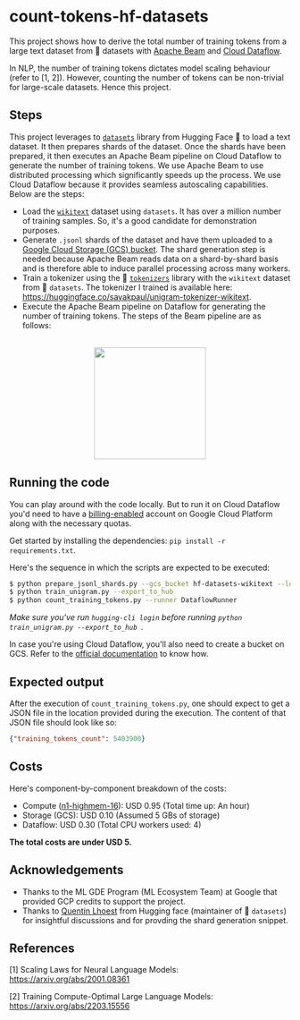 # count-tokens-hf-datasets

This project shows how to derive the total number of training tokens from a large text dataset from 🤗 datasets with [Apache Beam](https://beam.apache.org/) and [Cloud Dataflow](https://cloud.google.com/dataflow).

In NLP, the number of training tokens dictates model scaling behaviour (refer to [1, 2]). However, counting the number
of tokens can be non-trivial for large-scale datasets. Hence this project.

## Steps

This project leverages to [`datasets`](https://huggingface.co/datasets) library from Hugging Face 🤗 to load a text dataset. It then prepares shards of the dataset. Once the shards have been prepared, it then executes an Apache Beam pipeline on Cloud Dataflow to generate the number of training tokens. We use Apache Beam to use distributed processing which significantly speeds up the process. We use Cloud Dataflow because it provides seamless autoscaling capabilities. Below are the steps:

* Load the [`wikitext`](https://huggingface.co/datasets/wikitext) dataset using `datasets`. It has over a million number of training samples. So, it's a good candidate for demonstration purposes. 
* Generate `.jsonl` shards of the dataset and have them uploaded to a [Google Cloud Storage (GCS) bucket](https://cloud.google.com/storage). The shard generation step is needed because
Apache Beam reads data on a shard-by-shard basis and is therefore able to induce parallel processing across many workers.
* Train a tokenizer using the 🤗 [`tokenizers`](https://github.com/huggingface/tokenizers) library with the `wikitext` dataset from 🤗 `datasets`. The tokenizer I trained is available here: https://huggingface.co/sayakpaul/unigram-tokenizer-wikitext.
* Execute the Apache Beam pipeline on Dataflow for generating the number of training tokens. The steps of the Beam pipeline
  are as follows:

 <br>
 <div align="center">
 <img src=https://i.ibb.co/qnVS95V/image.png width=200>
 </div>

## Running the code

You can play around with the code locally. But to run it on Cloud Dataflow you'd
need to have a [billing-enabled](https://cloud.google.com/billing/docs/how-to/modify-project) account on Google Cloud Platform along with the necessary quotas.

Get started by installing the dependencies: `pip install -r requirements.txt`. 

Here's the sequence in which the scripts are expected to be executed:

```sh
$ python prepare_jsonl_shards.py --gcs_bucket hf-datasets-wikitext --log_interval 20
$ python train_unigram.py --export_to_hub 
$ python count_training_tokens.py --runner DataflowRunner
```

_Make sure you've run `hugging-cli login` before running `python train_unigram.py --export_to_hub `._

In case you're using Cloud Dataflow, you'll also need to create a bucket on GCS. Refer to the [official
documentation](https://cloud.google.com/storage/docs/creating-buckets) to know how.

## Expected output

After the execution of `count_training_tokens.py`, one should expect to get a JSON file in the 
location provided during the execution. The content of that JSON file should look like so:

```json
{"training_tokens_count": 5403900}
```

## Costs

Here's component-by-component breakdown of the costs:

* Compute ([n1-highmem-16](https://cloud.google.com/compute/docs/general-purpose-machines)): USD 0.95 (Total time up: An hour)
* Storage (GCS): USD 0.10 (Assumed 5 GBs of storage)
* Dataflow: USD 0.30 (Total CPU workers used: 4)

**The total costs are under USD 5.**

## Acknowledgements

* Thanks to the ML GDE Program (ML Ecosystem Team) at Google that provided GCP credits to support the project.
* Thanks to [Quentin Lhoest](https://github.com/lhoestq) from Hugging face (maintainer of 🤗 `datasets`) for insightful discussions and for provding the shard generation snippet.

## References

[1] Scaling Laws for Neural Language Models: https://arxiv.org/abs/2001.08361

[2] Training Compute-Optimal Large Language Models: https://arxiv.org/abs/2203.15556

